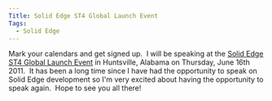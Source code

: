```yaml
---
Title: Solid Edge ST4 Global Launch Event
Tags:
  - Solid Edge
---
```


Mark your calendars and get signed up.  I will be speaking at the [Solid Edge ST4 Global Launch Event](https://www.seeuthere.com/SolidEdgeST4) in Huntsville, Alabama on Thursday, June 16th 2011.  It has been a long time since I have had the opportunity to speak on Solid Edge development so I'm very excited about having the opportunity to speak again.  Hope to see you all there!